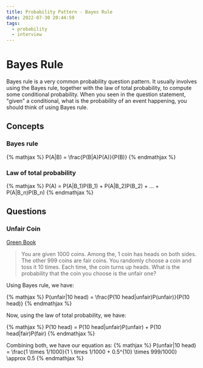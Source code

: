 ```yaml
---
title: Probability Pattern - Bayes Rule
date: 2022-07-30 20:44:59
tags:
  - probability
  - interview
---
```


# Bayes Rule

Bayes rule is a very common probability question pattern. It usually involves using the Bayes rule, together with the law of total probability, to compute some conditional probability. When you seen in the question statement, "given" a conditional, what is the probability of an event happening, you should think of using Bayes rule.

## Concepts

### Bayes rule

{% mathjax %}
P(A|B) = \frac{P(B|A)P(A)}{P(B)}
{% endmathjax %}

### Law of total probability

{% mathjax %}
P(A) = P(A|B_1)P(B_1) + P(A|B_2)P(B_2) + ... + P(A|B_n)P(B_n)
{% endmathjax %}

## Questions

### Unfair Coin

[Green Book](https://amzn.to/3zJO39H)

> You are given 1000 coins. Among the, 1 coin has heads on both sides. The other 999 coins are fair coins. You randomly choose a coin and toss it 10 times. Each time, the coin turns up heads. What is the probability that the coin you choose is the unfair one?

Using Bayes rule, we have:

{% mathjax %}
P(unfair|10 head) = \frac{P(10 head|unfair)P(unfair)}{P(10 head)}
{% endmathjax %}

Now, using the law of total probability, we have:

{% mathjax %}
P(10 head) = P(10 head|unfair)P(unfair) + P(10 head|fair)P(fair)
{% endmathjax %}

Combining both, we have our equation as:
{% mathjax %}
P(unfair|10 head) = \frac{1 \times 1/1000}{1 \ times 1/1000 + 0.5^{10} \times 999/1000} \approx 0.5
{% endmathjax %}
